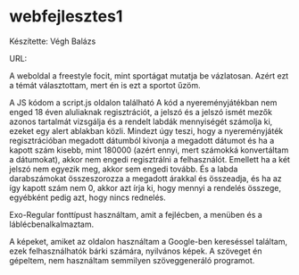 # webfejlesztes1
Készítette: Végh Balázs

URL: 

A weboldal a freestyle focit, mint sportágat mutatja be vázlatosan.
Azért ezt a témát választottam, mert én is ezt a sportot űzöm.

A JS kódom a script.js oldalon található
A kód a nyereményjátékban nem enged 18 éven aluliaknak regisztrációt, a jelszó és
a jelszó ismét mezők azonos tartalmát vizsgálja és a rendelt
labdák mennyiségét számolja ki, ezeket egy alert ablakban közli.
Mindezt úgy teszi, hogy a nyereményjáték regisztrációban megadott
dátumból kivonja a megadott dátumot és ha a kapott szám kisebb, mint 180000
(azért ennyi, mert számokká konvertáltam a dátumokat), akkor nem engedi regisztrálni
a felhasználót. Emellett ha a két jelszó nem egyezik meg, akkor sem engedi tovább.
És a labda darabszámokat összeszorozza a megadott árakkal és összeadja, és ha az így
kapott szám nem 0, akkor azt írja ki, hogy mennyi a rendelés összege, egyébként pedig
azt, hogy nincs rednelés.

Exo-Regular fonttípust használtam, amit a fejlécben, a menüben és a láblécbenalkalmaztam.

A képeket, amiket az oldalon használtam a Google-ben kereséssel találtam, ezek
felhasználhatók bárki számára, nyilvános képek.
A szöveget én gépeltem, nem használtam semmilyen szöveggeneráló programot.
